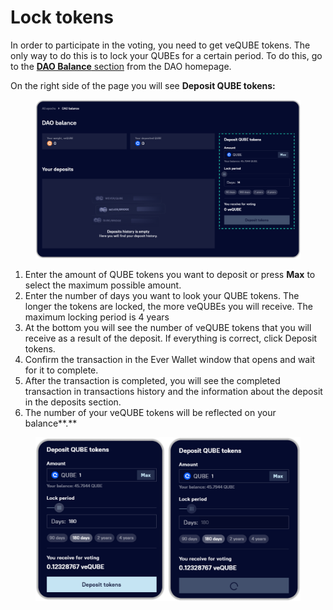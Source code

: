 # Lock tokens

In order to participate in the voting, you need to get veQUBE tokens. The only way to do this is to lock your QUBEs for a certain period. To do this, go to the [**DAO Balance** section](../interface/dao-balance.md) from the DAO homepage.

On the right side of the page you will see **Deposit QUBE tokens:**

<figure><img src="../../../.gitbook/assets/image (199).png" alt=""><figcaption></figcaption></figure>

1. Enter the amount of QUBE tokens you want to deposit or press **Max** to select the maximum possible amount.
2. Enter the number of days you want to look your QUBE tokens. The longer the tokens are locked, the more veQUBEs you will receive. The maximum locking period is 4 years
3. At the bottom you will see the number of veQUBE tokens that you will receive as a result of the deposit. If everything is correct, click Deposit tokens.
4. Confirm the transaction in the Ever Wallet window that opens and wait for it to complete.
5. After the transaction is completed, you will see the completed transaction in transactions history and the information about the deposit in the deposits section.
6. The number of your veQUBE tokens will be reflected on your balance\*\*.\*\*

<figure><img src="../../../.gitbook/assets/image (266).png" alt=""><figcaption></figcaption></figure>
